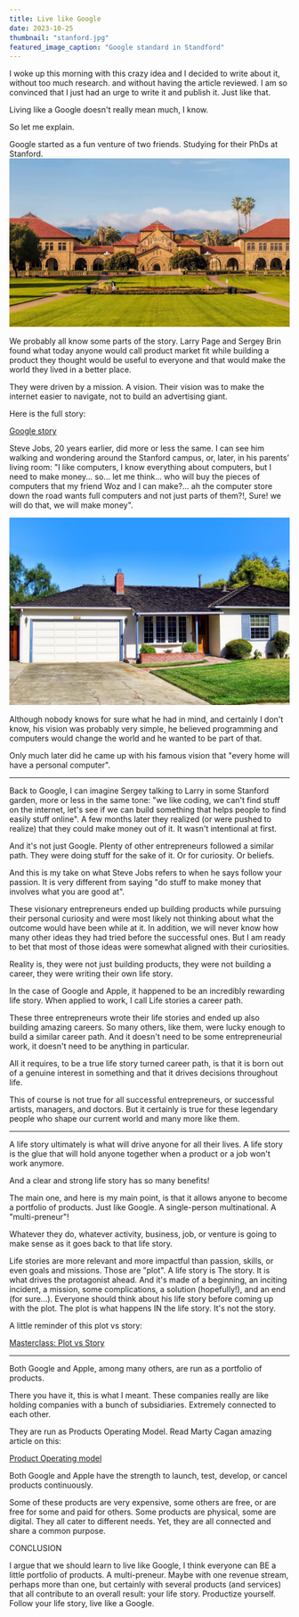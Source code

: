 ```yaml
---
title: Live like Google
date: 2023-10-25
thumbnail: "stanford.jpg"
featured_image_caption: "Google standard in Standford"
---
```


I woke up this morning with this crazy idea and I decided to write about it, without too much research. and without having the article reviewed. I am so convinced that I just had an urge to write it and publish it. Just like that.

Living like a Google doesn't really mean much, I know.

So let me explain.

Google started as a fun venture of two friends. Studying for their PhDs at Stanford.
![Stanford](stanford.jpg)

We probably all know some parts of the story. Larry Page and Sergey Brin found what today anyone would call product market fit while building a product they thought would be useful to everyone and that would make the world they lived in a better place.

They were driven by a mission. A vision. Their vision was to make the internet easier to navigate, not to build an advertising giant.

Here is the full story:

[Google story](https://www.theverge.com/2019/12/4/20994361/google-alphabet-larry-page-sergey-brin-sundar-pichai-co-founders-ceo-timeline)

Steve Jobs, 20 years earlier, did more or less the same. I can see him walking and wondering around the Stanford campus, or, later, in his parents’ living room: "I like computers, I know everything about computers, but I need to make money... so... let me think... who will buy the pieces of computers that my friend Woz and I can make?... ah the computer store down the road wants full computers and not just parts of them?!, Sure! we will do that, we will make money".

![apple-home](steve-jobs-home.jpg)

Although nobody knows for sure what he had in mind, and certainly I don't know, his vision was probably very simple, he believed programming and computers would change the world and he wanted to be part of that.

Only much later did he came up with his famous vision that "every home will have a personal computer".

---

Back to Google, I can imagine Sergey talking to Larry in some Stanford garden, more or less in the same tone: "we like coding, we can't find stuff on the internet, let's see if we can build something that helps people to find easily stuff online". A few months later they realized (or were pushed to realize) that they could make money out of it. It wasn't intentional at first.

And it's not just Google. Plenty of other entrepreneurs followed a similar path. They were doing stuff for the sake of it. Or for curiosity. Or beliefs.

And this is my take on what Steve Jobs refers to when he says follow your passion. It is very different from saying "do stuff to make money that involves what you are good at".

These visionary entrepreneurs ended up building products while pursuing their personal curiosity and were most likely not thinking about what the outcome would have been while at it. In addition, we will never know how many other ideas they had tried before the successful ones. But I am ready to bet that most of those ideas were somewhat aligned with their curiosities.

Reality is, they were not just building products, they were not building a career, they were writing their own life story.

In the case of Google and Apple, it happened to be an incredibly rewarding life story. When applied to work, I call Life stories a career path.

These three entrepreneurs wrote their life stories and ended up also building amazing careers. So many others, like them, were lucky enough to build a similar career path. And it doesn't need to be some entrepreneurial work, it doesn't need to be anything in particular.

All it requires, to be a true life story turned career path, is that it is born out of a genuine interest in something and that it drives decisions throughout life.

This of course is not true for all successful entrepreneurs, or successful artists, managers, and doctors. But it certainly is true for these legendary people who shape our current world and many more like them.

---

A life story ultimately is what will drive anyone for all their lives. A life story is the glue that will hold anyone together when a product or a job won't work anymore.

And a clear and strong life story has so many benefits!

The main one, and here is my main point, is that it allows anyone to become a portfolio of products. Just like Google. A single-person multinational. A "multi-preneur"!

Whatever they do, whatever activity, business, job, or venture is going to make sense as it goes back to that life story.

Life stories are more relevant and more impactful than passion, skills, or even goals and missions. Those are "plot". A life story is The story. It is what drives the protagonist ahead. And it's made of a beginning, an inciting incident, a mission, some complications, a solution (hopefully!), and an end (for sure...). Everyone should think about his life story before coming up with the plot. The plot is what happens IN the life story. It's not the story.

A little reminder of this plot vs story:

[Masterclass: Plot vs Story](https://www.masterclass.com/articles/plot-vs-story)

---

Both Google and Apple, among many others, are run as a portfolio of products.

There you have it, this is what I meant. These companies really are like holding companies with a bunch of subsidiaries. Extremely connected to each other.

They are run as Products Operating Model. Read Marty Cagan amazing article on this:

[Product Operating model](https://www.svpg.com/the-product-operating-model/)

Both Google and Apple have the strength to launch, test, develop, or cancel products continuously.

Some of these products are very expensive, some others are free, or are free for some and paid for others. Some products are physical, some are digital. They all cater to different needs. Yet, they are all connected and share a common purpose.

CONCLUSION

I argue that we should learn to live like Google, I think everyone can BE a little portfolio of products. A multi-preneur. Maybe with one revenue stream, perhaps more than one, but certainly with several products (and services) that all contribute to an overall result: your life story. Productize yourself. Follow your life story, live like a Google.
